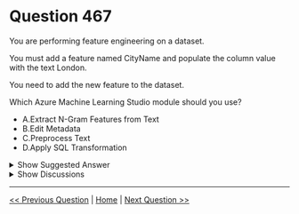# Question 467

You are performing feature engineering on a dataset.

You must add a feature named CityName and populate the column value with the text London.

You need to add the new feature to the dataset.

Which Azure Machine Learning Studio module should you use?

* A.Extract N-Gram Features from Text
* B.Edit Metadata
* C.Preprocess Text
* D.Apply SQL Transformation

<details>
  <summary>Show Suggested Answer</summary>

  <strong>D</strong><br>

</details>

<details>
  <summary>Show Discussions</summary>

<blockquote><p><strong>VickyM</strong> <code>(Mon 11 May 2020 20:11)</code> - <em>Upvotes: 50</em></p><p>Since a new column\feature is being added, I believe the answer Apply SQL Transform</p></blockquote>
<blockquote><p><strong>jmonk</strong> <code>(Thu 28 May 2020 09:01)</code> - <em>Upvotes: 20</em></p><p>The correct answer is D. Apply SQL Transfer
Editing the metadata allows you to rename or change the data type of existing columns. It does not allow you to add a column and set it&#x27;s value to &quot;London&quot;.</p></blockquote>
<blockquote><p><strong>evangelist</strong> <code>(Sun 23 Jun 2024 11:43)</code> - <em>Upvotes: 1</em></p><p>To add a new feature with a constant value like &quot;London&quot; for all rows, the most efficient way is to use SQL. The &quot;Apply SQL Transformation&quot; module allows you to execute SQL queries on your dataset, which can easily add a new column with a constant value.</p></blockquote>
<blockquote><p><strong>evangelist</strong> <code>(Sat 18 May 2024 06:12)</code> - <em>Upvotes: 1</em></p><p>Apply SQL Transformation: This module allows you to use SQL queries to manipulate and transform your dataset. You can easily add a new column and populate it with the desired value using an SQL statement.</p></blockquote>
<blockquote><p><strong>BR_CS</strong> <code>(Mon 21 Aug 2023 13:43)</code> - <em>Upvotes: 1</em></p><p>This question appears at least twice and is wrong both times. i checked. Edit Metadata cannot add a new column and assign a value. There is, however, a distinct &quot;Add column&quot; component.</p></blockquote>
<blockquote><p><strong>phdykd</strong> <code>(Wed 09 Aug 2023 11:41)</code> - <em>Upvotes: 1</em></p><p>d is answer</p></blockquote>
<blockquote><p><strong>phdykd</strong> <code>(Fri 24 Feb 2023 03:19)</code> - <em>Upvotes: 1</em></p><p>B is answer</p></blockquote>
<blockquote><p><strong>michaelmorar</strong> <code>(Wed 14 Dec 2022 21:08)</code> - <em>Upvotes: 1</em></p><p>Answer is D. The new column is Data not Metadata.</p></blockquote>
<blockquote><p><strong>taer</strong> <code>(Wed 23 Nov 2022 10:17)</code> - <em>Upvotes: 3</em></p><p>should be D</p></blockquote>
<blockquote><p><strong>ning</strong> <code>(Sun 12 Jun 2022 13:45)</code> - <em>Upvotes: 1</em></p><p>Select *, &#x27;London&#x27; as City from t1</p></blockquote>
<blockquote><p><strong>pancman</strong> <code>(Tue 12 Apr 2022 21:35)</code> - <em>Upvotes: 2</em></p><p>Correct answer is D. I have checked this on Azure Designer Studio to make sure. Edit metadata allows you to alter existing columns. However, it doesn&#x27;t allow you to add a new column or set the value of it. However, you can add a new column and change its value using Apply SQL Transformation.</p></blockquote>
<blockquote><p><strong>silva_831</strong> <code>(Thu 17 Nov 2022 07:40)</code> - <em>Upvotes: 1</em></p><p>Thank you guys for doing practice to verify the answer. Appreciate it.</p></blockquote>
<blockquote><p><strong>Thornehead</strong> <code>(Thu 24 Mar 2022 23:19)</code> - <em>Upvotes: 1</em></p><p>D is the sure shot.</p></blockquote>
<blockquote><p><strong>synapse</strong> <code>(Sat 12 Mar 2022 11:24)</code> - <em>Upvotes: 1</em></p><p>D is the correct answer</p></blockquote>
<blockquote><p><strong>dija123</strong> <code>(Tue 14 Dec 2021 19:11)</code> - <em>Upvotes: 2</em></p><p>I think B is correct, Marking columns as features is what the Edit metadata module can do,
Creating new column is not mentioned in the question, It is populate!</p></blockquote>
<blockquote><p><strong>David_Tadeu</strong> <code>(Wed 13 Apr 2022 08:44)</code> - <em>Upvotes: 1</em></p><p>&quot;You must add a feature named CityName ...&quot; = You must create a new column named CItyName</p></blockquote>
<blockquote><p><strong>dushmantha</strong> <code>(Mon 30 Aug 2021 08:41)</code> - <em>Upvotes: 3</em></p><p>The answer should be &quot;Apply SQL Transformation&quot;. I have checked it. The metadata does not allow to add new columns</p></blockquote>

</details>

---

[<< Previous Question](question_466.md) | [Home](/index.md) | [Next Question >>](question_468.md)
